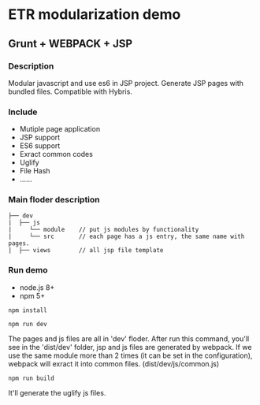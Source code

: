 <h1>ETR modularization demo</h1>

## Grunt + WEBPACK + JSP 

### Description
Modular javascript and use es6 in JSP project. Generate JSP pages with bundled files. Compatible with Hybris.

### Include
* Mutiple page application
* JSP support
* ES6 support
* Exract common codes
* Uglify
* File Hash
* ……


### Main floder description
```
├── dev
|  ├── js
|     └── module    // put js modules by functionality
|     └── src       // each page has a js entry, the same name with pages.
|  ├── views        // all jsp file template 
```

### Run demo 
* node.js 8+
* npm 5+

`npm install`

`npm run dev`

The pages and js files are all in 'dev' floder. After run this command, you'll see in the 'dist/dev' folder, jsp and js files are generated by webpack. If we use the same module more than 2 times (it can be set in the configuration), webpack will exract it into common files. (dist/dev/js/common.js) 

`npm run build`

It'll generate the uglify js files.
